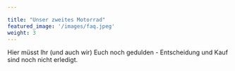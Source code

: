 ```yaml
---

title: "Unser zweites Motorrad"
featured_image: '/images/faq.jpeg'
weight: 3
---
```

Hier müsst Ihr (und auch wir) Euch noch gedulden - Entscheidung und Kauf sind noch nicht erledigt.